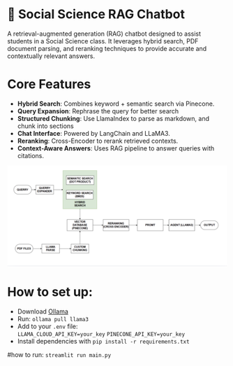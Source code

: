 # 🧠 Social Science RAG Chatbot

A retrieval-augmented generation (RAG) chatbot designed to assist students in a Social Science class. It leverages hybrid search, PDF document parsing, and reranking techniques to provide accurate and contextually relevant answers.

# Core Features
- **Hybrid Search**: Combines keyword + semantic search via Pinecone.
- **Query Expansion**: Rephrase the query for better search 
- **Structured Chunking**: Use LlamaIndex to parse as markdown, and chunk into sections
- **Chat Interface**: Powered by LangChain and LLaMA3.
- **Reranking**: Cross-Encoder to rerank retrieved contexts.
- **Context-Aware Answers**: Uses RAG pipeline to answer queries with citations.

![Pipeline Overview](assets/pipeline.png)

# How to set up:

- Download [Ollama](https://ollama.com)  
- Run: `ollama pull llama3`  
- Add to your `.env` file:  
`LLAMA_CLOUD_API_KEY=your_key`
`PINECONE_API_KEY=your_key`
- Install dependencies with `pip install -r requirements.txt`

#how to run: `streamlit run main.py`
